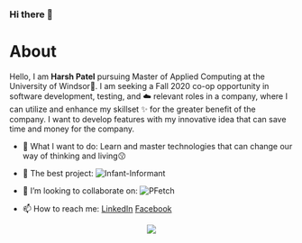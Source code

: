 ### Hi there 👋

<!--
**HarshPatel270698/HarshPatel270698** is a ✨ _special_ ✨ repository because its `README.md` (this file) appears on your GitHub profile.

Here are some ideas to get you started:

- 🔭 I’m currently working on ...
- 🌱 I’m currently learning ...
- 👯 I’m looking to collaborate on ...
- 🤔 I’m looking for help with ...
- 💬 Ask me about ...
- 📫 How to reach me: ...
- 😄 Pronouns: ...
- ⚡ Fun fact: ...
-->

# About
Hello, I am **Harsh Patel** pursuing Master of Applied Computing at the University of Windsor:school:. I am seeking a Fall 2020 co-op opportunity in software development, testing, and :cloud: relevant roles in a company, where I can utilize and enhance my skillset :sparkles: for the greater benefit of the company. I want to develop features with my innovative idea that can save time and money for the company. 

- :rocket: What I want to do: Learn and master technologies that can change our way of thinking and living:kissing:

- :tada: The best project: ![Infant-Informant](https://github.com/HarshPatel270698/Infant-Informant-capstone-project)

- 👯 I’m looking to collaborate on: ![PFetch](https://github.com/HarshPatel270698/PFetch)

- 📫 How to reach me: [LinkedIn](https://www.linkedin.com/in/harsh-patel-270698/) [Facebook](https://www.facebook.com/harsh270698/)

<p align="center">
<img src="https://visitor-badge.glitch.me/badge?page_id=/HarshPatel270698">
</p>
